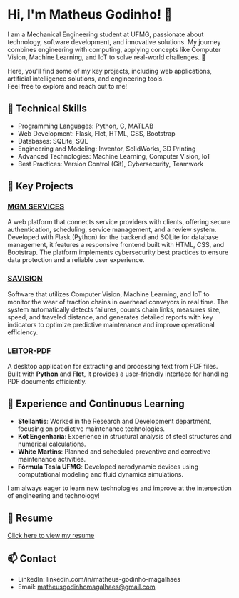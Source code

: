 # Hi, I'm Matheus Godinho! 👋

I am a Mechanical Engineering student at UFMG, passionate about technology, software development, and innovative solutions. My journey combines engineering with computing, applying concepts like Computer Vision, Machine Learning, and IoT to solve real-world challenges. 🚀  

Here, you'll find some of my key projects, including web applications, artificial intelligence solutions, and engineering tools.  
Feel free to explore and reach out to me!

## 🔧 Technical Skills

- Programming Languages: Python, C, MATLAB  
- Web Development: Flask, Flet, HTML, CSS, Bootstrap  
- Databases: SQLite, SQL  
- Engineering and Modeling: Inventor, SolidWorks, 3D Printing  
- Advanced Technologies: Machine Learning, Computer Vision, IoT  
- Best Practices: Version Control (Git), Cybersecurity, Teamwork

## 🌟 Key Projects

### [MGM SERVICES](#)  
A web platform that connects service providers with clients, offering secure authentication, scheduling, service management, and a review system. Developed with Flask (Python) for the backend and SQLite for database management, it features a responsive frontend built with HTML, CSS, and Bootstrap. The platform implements cybersecurity best practices to ensure data protection and a reliable user experience.

### [SAVISION](#)  
Software that utilizes Computer Vision, Machine Learning, and IoT to monitor the wear of traction chains in overhead conveyors in real time. The system automatically detects failures, counts chain links, measures size, speed, and traveled distance, and generates detailed reports with key indicators to optimize predictive maintenance and improve operational efficiency.

### [LEITOR-PDF](#)  
A desktop application for extracting and processing text from PDF files. Built with **Python** and **Flet**, it provides a user-friendly interface for handling PDF documents efficiently.

## 📘 Experience and Continuous Learning

- **Stellantis**: Worked in the Research and Development department, focusing on predictive maintenance technologies.  
- **Kot Engenharia**: Experience in structural analysis of steel structures and numerical calculations.  
- **White Martins**: Planned and scheduled preventive and corrective maintenance activities.  
- **Fórmula Tesla UFMG**: Developed aerodynamic devices using computational modeling and fluid dynamics simulations.

I am always eager to learn new technologies and improve at the intersection of engineering and technology!

## 📄 Resume  
[Click here to view my resume](https://github.com/Matheus-Godinho-Magalhaes/Matheus-Godinho-Magalhaes/blob/main/EN-Resume-Matheus_Godinho.pdf)

## 📫 Contact

- LinkedIn: linkedin.com/in/matheus-godinho-magalhaes  
- Email: matheusgodinhomagalhaes@gmail.com
